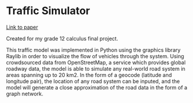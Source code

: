 # Traffic Simulator

[Link to paper](https://drive.google.com/file/d/1SyjO_UF2Yhk1uKuJW_2tyv9dzQsqkUm1/view?usp=sharing)

Created for my grade 12 calculus final project.

This traffic model was implemented in Python using the graphics library Raylib in order to visualize the flow of vehicles through the system. Using crowdsourced data from OpenStreetMap, a service which provides global roadway data, the model is able to simulate any real-world road system in areas spanning up to 20 km2. In the form of a geocode (latitude and longitude pair), the location of any road system can be inputed, and the model will generate a close approximation of the road data in the form of a graph network.
